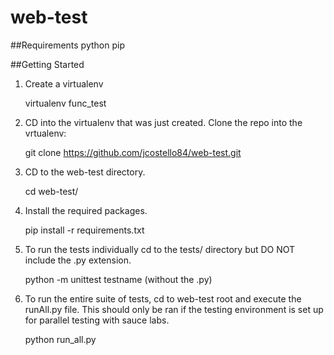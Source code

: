 web-test
========

##Requirements
python
pip

##Getting Started
1. Create a virtualenv

    virtualenv func_test

2. CD into the virtualenv that was just created. Clone the repo into the vrtualenv:

    git clone https://github.com/jcostello84/web-test.git

3. CD to the web-test directory.

    cd web-test/

4. Install the required packages.

    pip install -r requirements.txt

5. To run the tests individually cd to the tests/ directory but DO NOT include the .py extension.

    python -m unittest testname (without the .py)

6. To run the entire suite of tests, cd to web-test root and execute the runAll.py file. This should only be ran if the testing environment
is set up for parallel testing with sauce labs.

    python run_all.py
